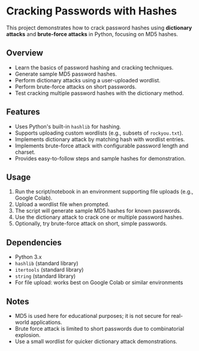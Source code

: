 # Cracking Passwords with Hashes

This project demonstrates how to crack password hashes using **dictionary attacks** and **brute-force attacks** in Python, focusing on MD5 hashes.

## Overview

- Learn the basics of password hashing and cracking techniques.
- Generate sample MD5 password hashes.
- Perform dictionary attacks using a user-uploaded wordlist.
- Perform brute-force attacks on short passwords.
- Test cracking multiple password hashes with the dictionary method.

## Features

- Uses Python's built-in `hashlib` for hashing.
- Supports uploading custom wordlists (e.g., subsets of `rockyou.txt`).
- Implements dictionary attack by matching hash with wordlist entries.
- Implements brute-force attack with configurable password length and charset.
- Provides easy-to-follow steps and sample hashes for demonstration.

## Usage

1. Run the script/notebook in an environment supporting file uploads (e.g., Google Colab).
2. Upload a wordlist file when prompted.
3. The script will generate sample MD5 hashes for known passwords.
4. Use the dictionary attack to crack one or multiple password hashes.
5. Optionally, try brute-force attack on short, simple passwords.

## Dependencies

- Python 3.x
- `hashlib` (standard library)
- `itertools` (standard library)
- `string` (standard library)
- For file upload: works best on Google Colab or similar environments

## Notes

- MD5 is used here for educational purposes; it is not secure for real-world applications.
- Brute force attack is limited to short passwords due to combinatorial explosion.
- Use a small wordlist for quicker dictionary attack demonstrations.


